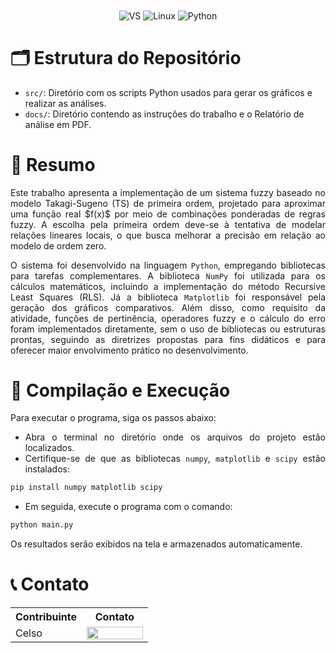 <div align="center" style="display: inline_block">
  <img align="center" alt="VS" src="https://img.shields.io/badge/Visual_Studio_Code-0078D4?style=for-the-badge&logo=visual%20studio%20code&logoColor=white" />
  <img align="center" alt="Linux" src="https://img.shields.io/badge/Linux-FCC624?style=for-the-badge&logo=linux&logoColor=black" />
  <img align="center" alt="Python" src="https://img.shields.io/badge/Python-3776AB?style=for-the-badge&logo=python&logoColor=white" />
</div>

# 🗂️​ Estrutura do Repositório

- `src/`: Diretório com os scripts Python usados para gerar os gráficos e realizar as análises.
- `docs/`: Diretório contendo as instruções do trabalho e o Relatório de análise em PDF.
<!-- - `imgs/`: Diretório com as imagens utilizadas na documentação. -->

# 📝 Resumo

<div align="justify">
Este trabalho apresenta a implementação de um sistema fuzzy baseado no modelo Takagi-Sugeno (TS) de primeira ordem, projetado para aproximar uma função real $f(x)$ por meio de combinações ponderadas de regras fuzzy. A escolha pela primeira ordem deve-se à tentativa de modelar relações lineares locais, o que busca melhorar a precisão em relação ao modelo de ordem zero.

O sistema foi desenvolvido na linguagem `Python`, empregando bibliotecas para tarefas complementares. A biblioteca `NumPy` foi utilizada para os cálculos matemáticos, incluindo a implementação do método Recursive Least Squares (RLS). Já a biblioteca `Matplotlib` foi responsável pela geração dos gráficos comparativos. Além disso, como requisito da atividade, funções de pertinência, operadores fuzzy e o cálculo do erro foram implementados diretamente, sem o uso de bibliotecas ou estruturas prontas, seguindo as diretrizes propostas para fins didáticos e para oferecer maior envolvimento prático no desenvolvimento.
</div>

# 🔄 Compilação e Execução 

<div align="justify">
Para executar o programa, siga os passos abaixo:

- Abra o terminal no diretório onde os arquivos do projeto estão localizados.
- Certifique-se de que as bibliotecas `numpy`, `matplotlib` e `scipy` estão instalados:

```bash
pip install numpy matplotlib scipy
```

- Em seguida, execute o programa com o comando:

```bash
python main.py
```

Os resultados serão exibidos na tela e armazenados automaticamente.
</div>

# 📞 Contato

<table align="center">
  <tr>
    <th>Contribuinte</th>
    <th>Contato</th>
  </tr>
  <tr>
    <td>Celso</td>
    <td><a href="https://t.me/celso_vsf"><img align="center" height="20px" width="90px" src="https://img.shields.io/badge/Telegram-2CA5E0?style=for-the-badge&logo=telegram&logoColor=white"/> </td>
  </tr>
</table>